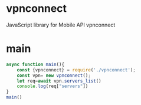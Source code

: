# vpnconnect
JavaScript library for Mobile API vpnconnect
# main
```js
async function main(){
    const {vpnconnect} = require('./vpnconnect');
    const vpn= new vpnconnect();
    let req=await vpn.servers_list()
    console.log(req["servers"])
}
main()
```
